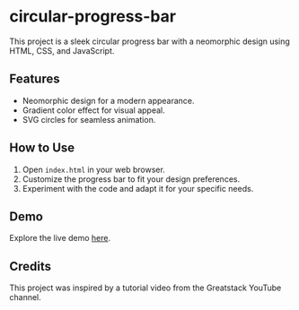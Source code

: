 # circular-progress-bar

This project is a sleek circular progress bar with a neomorphic design using HTML, CSS, and JavaScript.

## Features

- Neomorphic design for a modern appearance.
- Gradient color effect for visual appeal.
- SVG circles for seamless animation.

## How to Use

1. Open `index.html` in your web browser.
2. Customize the progress bar to fit your design preferences.
3. Experiment with the code and adapt it for your specific needs.

## Demo

Explore the live demo [here](https://chamindud.github.io/circular-progress-bar/).

## Credits

This project was inspired by a tutorial video from the Greatstack YouTube channel.
